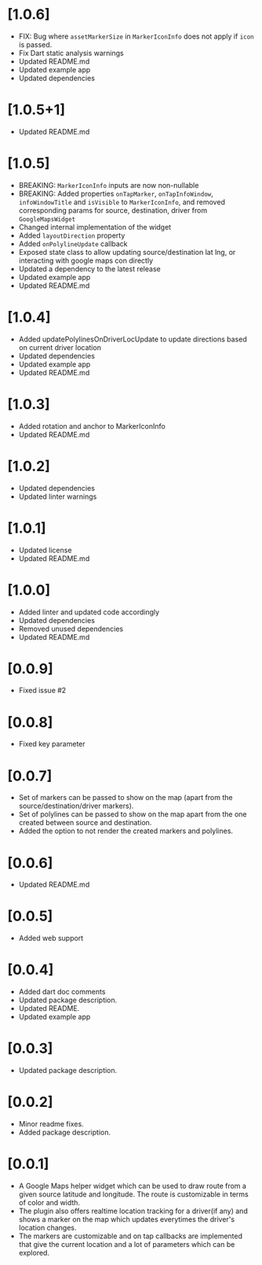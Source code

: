 # [1.0.6]

* FIX: Bug where `assetMarkerSize` in `MarkerIconInfo`  does not apply if `icon` is passed. 
* Fix Dart static analysis warnings
* Updated README.md
* Updated example app
* Updated dependencies

# [1.0.5+1]

* Updated README.md

# [1.0.5]

* BREAKING: `MarkerIconInfo` inputs are now non-nullable
* BREAKING: Added properties `onTapMarker`, `onTapInfoWindow`, `infoWindowTitle` and `isVisible` to `MarkerIconInfo`, and removed corresponding params for source, destination, driver from `GoogleMapsWidget`
* Changed internal implementation of the widget
* Added `layoutDirection` property
* Added `onPolylineUpdate` callback
* Exposed state class to allow updating source/destination lat lng, or interacting with google maps con directly
* Updated a dependency to the latest release
* Updated example app
* Updated README.md

# [1.0.4]

* Added updatePolylinesOnDriverLocUpdate to update directions based on current driver location
* Updated dependencies
* Updated example app
* Updated README.md

# [1.0.3]

* Added rotation and anchor to MarkerIconInfo
* Updated README.md

# [1.0.2]

* Updated dependencies
* Updated linter warnings

# [1.0.1]

* Updated license
* Updated README.md

# [1.0.0]

* Added linter and updated code accordingly
* Updated dependencies
* Removed unused dependencies
* Updated README.md

# [0.0.9]

* Fixed issue #2

# [0.0.8]

* Fixed key parameter

# [0.0.7]

* Set of markers can be passed to show on the map (apart from the source/destination/driver markers).
* Set of polylines can be passed to show on the map apart from the one created between source and destination.
* Added the option to not render the created markers and polylines.

# [0.0.6]

* Updated README.md

# [0.0.5]

* Added web support

# [0.0.4]

* Added dart doc comments
* Updated package description.
* Updated README.
* Updated example app

# [0.0.3]

* Updated package description.

# [0.0.2]

* Minor readme fixes.
* Added package description.

# [0.0.1]

* A Google Maps helper widget which can be used to draw route from a given source latitude and longitude. The route is customizable in terms of color and width.
* The plugin also offers realtime location tracking for a driver(if any) and shows a marker on the map which updates everytimes the driver's location changes.
* The markers are customizable and on tap callbacks are implemented that give the current location and a lot of parameters which can be explored.
